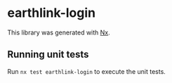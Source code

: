 # earthlink-login

This library was generated with [Nx](https://nx.dev).

## Running unit tests

Run `nx test earthlink-login` to execute the unit tests.
